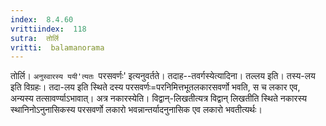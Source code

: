 ```yaml
---
index:  8.4.60
vrittiindex:  118
sutra:  तोर्लि
vritti:  balamanorama 
---
```


तोर्लि। `अनुस्वारस्य ययी'त्यतः `परसवर्णः' इत्यनुवर्तते। तदाह--तवर्गस्येत्यादिना। तल्लय इति। तस्य-लय इति विग्रहः। तदा-लय इति स्थिते दस्य परसवर्णः=परनिमित्तभूतलकारसवर्णो भवति, स च लकार एव, अन्यस्य तत्सावर्ण्याऽभावात्। अत्र नकारस्येति। विद्वान्-लिखतीत्यत्र विद्वान् लिखतीति स्थिते नकारस्य स्थानिनोऽनुनासिकस्य परसवर्णो लकारो भवन्नान्तर्यादनुनासिक एव लकारो भवतीत्यर्थः। 

